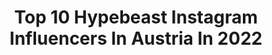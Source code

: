 ---
title: Top 10 Hypebeast Instagram Influencers In Austria In 2022
description: >-
  Find top hypebeast Instagram influencers in Austria in 2022. Most popular hashtags: #hypebeast #vienna #igersaustria #ig.
platform: Instagram
hits: 11
text_top: See the top-rated Instagram influencers on inBeat.
text_bottom: Our search engine aggregates 11 Instagram influencers like this in Austria for you to pitch.
profiles:
  - username: "eggi_4"
    fullname: >-
      Patrick | Sneaker & Streetwear
    bio: >-
      • DM to collab 📩 • Vienna 🇦🇹 • L❤️
    location: "Austria"
    followers: 10306
    engagement: 549
    commentsToLikes: 0.151974
    id: ck8syatmhkb1m0j78081a744p
    verified: false
    hashtags: "#streetwearbeast, #streetfitsgallery, #supreme, #peigworldwide"
  - username: "_.nikemike"
    fullname: >-
      ＳＮＫＲＨＥＡＤ | 𝗠𝗜𝗖𝗛𝗔𝗘𝗟.𝗣 🇦🇹 🇵🇭
    bio: >-
      “So many shoes and only 2 feet“ 📍 Vienna City 📧 contact@nikemike.com
    location: "Austria"
    followers: 16410
    engagement: 486
    commentsToLikes: 0.333031
    id: ck8t939f4mt730j783eeu1d8x
    verified: false
    hashtags: "#jordan5fireredog, #faltersbestofvienna, #kicksoftheday, #ratethisshot"
  - username: "rene_scheitenberger"
    fullname: >-
      Rene Scheitenberger
    bio: >-
      Petrolhead🦁 Follow us 💛@hello2beastsandbeauties🖤
    location: "Austria"
    followers: 9524
    engagement: 340
    commentsToLikes: 0.043958
    id: ck15r7pjq6k440i19o1p41qfb
    verified: false
    hashtags: "#lamborghiniaventador, #supercars, #racecar, #autos"
  - username: "banu_whippet"
    fullname: >-
      B A N U  the white whippet
    bio: >-
      🏔 from Austria ~ 10 y old ~ urban dog ~ weekend traveller Pack: 👱🏽‍♀️ @hetkamp & 👨🏽 @pman1k.mp4
    location: "Austria"
    followers: 9061
    engagement: 726
    commentsToLikes: 0.012591
    id: ck14hos6dbdj40i198erd6086
    verified: false
    hashtags: "#whp, #dailybarker, #bestwoof, #hypebeast"
  - username: "martin.tardy"
    fullname: >-
      Martin Tardy
    bio: >-
      • Artist 🇦🇹🇫🇷 • Vienna • info@martintardy.com • Repost: #martintardy Silkprints:
    location: "Austria"
    followers: 204848
    engagement: 316
    commentsToLikes: 0.020071
    id: ck14k5e3jnt7n0i19wm8seuah
    verified: false
    hashtags: "#hilgergallery, #hypebeastart, #graben, #kunstsammler"
  - username: "izdomm"
    fullname: >-
      ”DOM”
    bio: >-
      Austria• 90‘s kid• US12/ XL• P clothes, sneakers, moments 👟 #TEAMKLEKT / @klekt 🏒 I play hockey sometimes 📸 All pics are mine ! - Inquiries: DM me 📩
    location: "Austria"
    followers: 17217
    engagement: 1625
    commentsToLikes: 0.129048
    id: ckaoxhg6sda170i781f58jbay
    verified: false
    hashtags: "#jordan1squad, #jordan1vibes, #jordan1sonly, #sneakerfreakerfam"
  - username: "jxln__"
    fullname: >-
      Julian | Streetwear & Sneaker
    bio: >-
      -📍Austria | Vienna - 25 Years old - Code „JULIAN10“ at @mnml.la - Team @klekt - N ♡
    location: "Austria"
    followers: 20724
    engagement: 830
    commentsToLikes: 0.063360
    id: ck8syars6kaxr0j7834svwz8m
    verified: false
    hashtags: "#wdywt, #klekttakeover, #jordan5, #fitsonpoint"
  - username: "hiasleitner"
    fullname: >-
      Hias Leitner - from Austria🇦🇹
    bio: >-
      👁‍🗨 How I like to see the world 〽️My goal is to inspire🙏 Hotel owner @activebyleitners Co-Founder @myplatzerl
    location: "Austria"
    followers: 13166
    engagement: 1117
    commentsToLikes: 0.059727
    id: ck5c3jgdszg010i113rrzq5kp
    verified: false
    hashtags: "#salzburgerland, #visual, #topaustriaphoto, #nakedplanet"
  - username: "patresinger"
    fullname: >-
      Patrick Langwallner
    bio: >-
      Photographer and creative based in Austria. street | portrait | weddings | nature | & @ninawro My Lightroom Presets & Prints:
    location: "Austria"
    followers: 10497
    engagement: 620
    commentsToLikes: 0.015183
    id: ck0w3wd9gvmdu0i19x4vuqapn
    verified: false
    hashtags: "#shotaward, #mkexplore, #travel, #travelog"
  - username: "austrianpixelstory"
    fullname: >-
      Mike
    bio: >-
      #austrianpixelstory / Mike 🌁 #Architecture • #Urban #Street 📍 Vienna, Austria
    location: "Austria"
    followers: 7719
    engagement: 707
    commentsToLikes: 0.018894
    id: ck6ttjz5bb1dz0j7164xtfyem
    verified: false
    hashtags: "#austria, #portrait, #streets, #street"
---